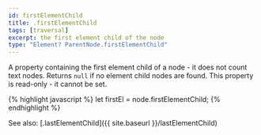 ```yaml
---
id: firstElementChild
title: .firstElementChild
tags: [traversal]
excerpt: the first element child of the node
type: "Element? ParentNode.firstElementChild"
---
```


A property containing the first element child of a node - it does not count text nodes. Returns `null` if no element child nodes are found. This property is read-only - it cannot be set.

{% highlight javascript %}
let firstEl = node.firstElementChild;
{% endhighlight %}

See also: [.lastElementChild]({{ site.baseurl }}/lastElementChild)
